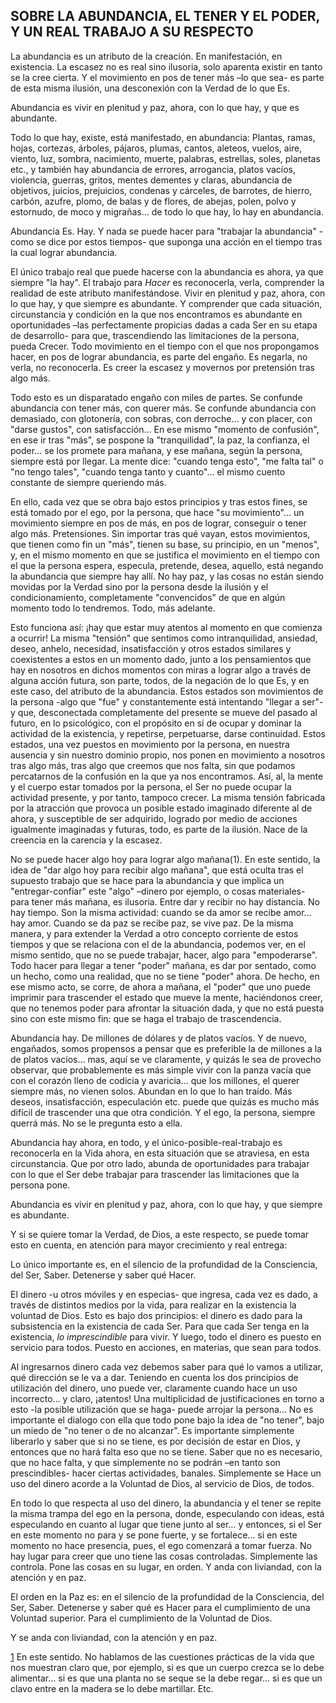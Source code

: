 ## SOBRE LA ABUNDANCIA, EL TENER Y EL PODER, Y UN REAL TRABAJO A SU RESPECTO

La abundancia es un atributo de la creación. En manifestación, en existencia.
La escasez no es real sino ilusoria, solo aparenta existir en tanto se la cree cierta. Y el movimiento en pos de tener más –lo que sea- es parte de esta misma ilusión, una desconexión con la Verdad de lo que Es.

Abundancia es vivir en plenitud y paz, ahora, con lo que hay, y que es abundante.

Todo lo que hay, existe, está manifestado, en abundancia: Plantas, ramas, hojas, cortezas, árboles, pájaros, plumas, cantos, aleteos, vuelos, aire, viento, luz, sombra, nacimiento, muerte, palabras, estrellas, soles, planetas etc., y también hay abundancia de errores, arrogancia, platos vacíos, violencia, guerras, gritos, mentes dementes y claras, abundancia de objetivos, juicios, prejuicios, condenas y cárceles, de barrotes, de hierro, carbón, azufre, plomo, de balas y de flores, de abejas, polen, polvo y estornudo, de moco y migrañas… de todo lo que hay, lo hay en abundancia.

Abundancia Es. Hay.
Y nada se puede hacer para "trabajar la abundancia" -como se dice por estos tiempos- que suponga una acción en el tiempo tras la cual lograr abundancia.

El único trabajo real que puede hacerse con la abundancia es ahora, ya que siempre "la hay".
El trabajo para _Hacer_ es reconocerla, verla, comprender la realidad de este atributo manifestándose.
Vivir en plenitud y paz, ahora, con lo que hay, y que siempre es abundante.
Y comprender que cada situación, circunstancia y condición en la que nos encontramos es abundante en oportunidades –las perfectamente propicias dadas a cada Ser en su etapa de desarrollo- para que, trascendiendo las limitaciones de la persona, pueda Crecer.
Todo movimiento en el tiempo con el que nos propongamos hacer, en pos de lograr abundancia, es parte del engaño. Es negarla, no verla, no reconocerla. Es creer la escasez y movernos por pretensión tras algo más.

Todo esto es un disparatado engaño con miles de partes.
Se confunde abundancia con tener más, con querer más.
Se confunde abundancia con demasiado, con glotonería, con sobras, con derroche… y con placer, con "darse gustos", con satisfacción... En ese mismo "momento de confusión", en ese ir tras "más", se pospone la "tranquilidad", la paz, la confianza, el poder… se los promete para mañana, y ese mañana, según la persona, siempre está por llegar. La mente dice: "cuando tenga esto", "me falta tal" o "no tengo tales", "cuando tenga tanto y cuanto"… el mismo cuento constante de siempre queriendo más.

En ello, cada vez que se obra bajo estos principios y tras estos fines, se está tomado por el ego, por la persona, que hace "su movimiento"… un movimiento siempre en pos de más, en pos de lograr, conseguir o tener algo más. Pretensiones. Sin importar tras qué vayan, estos movimientos, que tienen como fin un "más", tienen su base, su principio, en un "menos", y, en el mismo momento en que se justifica el movimiento en el tiempo con el que la persona espera, especula, pretende, desea, aquello, está negando la abundancia que siempre hay allí. No hay paz, y las cosas no están siendo movidas por la Verdad sino por la persona desde la ilusión y el condicionamiento, completamente "convencidos" de que en algún momento todo lo tendremos. Todo, más adelante.

Esto funciona así: ¡hay que estar muy atentos al momento en que comienza a ocurrir!
La misma "tensión" que sentimos como intranquilidad, ansiedad, deseo, anhelo, necesidad, insatisfacción y otros estados similares y coexistentes a estos en un momento dado, junto a los pensamientos que hay en nosotros en dichos momentos con miras a lograr algo a través de alguna acción futura, son parte, todos, de la negación de lo que Es, y en este caso, del atributo de la abundancia. Estos estados son movimientos de la persona -algo que "fue" y constantemente está intentando "llegar a ser"- y que, desconectada completamente del presente se mueve del pasado al futuro, en lo psicológico, con el propósito en sí de ocupar y dominar la actividad de la existencia, y repetirse, perpetuarse, darse continuidad.
Estos estados, una vez puestos en movimiento por la persona, en nuestra ausencia y sin nuestro dominio propio, nos ponen en movimiento a nosotros tras algo más, tras algo que creemos que nos falta, sin que podamos percatarnos de la confusión en la que ya nos encontramos. Así, al, la mente y el cuerpo estar tomados por la persona, el Ser no puede ocupar la actividad presente, y por tanto, tampoco crecer.
La misma tensión fabricada por la atracción que provoca un posible estado imaginado diferente al de ahora, y susceptible de ser adquirido, logrado por medio de acciones igualmente imaginadas y futuras, todo, es parte de la ilusión. Nace de la creencia en la carencia y la escasez.

No se puede hacer algo hoy para lograr algo mañana(1). En este sentido, la idea de "dar algo hoy para recibir algo mañana", que está oculta tras el supuesto trabajo que se hace para la abundancia y que implica un "entregar-confiar" este "algo" –dinero por ejemplo, o cosas materiales- para tener más mañana, es ilusoria.
Entre dar y recibir no hay distancia. No hay tiempo. Son la misma actividad: cuando se da amor se recibe amor… hay amor. Cuando se da paz se recibe paz, se vive paz.
De la misma manera, y para extender la Verdad a otro concepto corriente de estos tiempos y que se relaciona con el de la abundancia, podemos ver, en el mismo sentido, que no se puede trabajar, hacer, algo para "empoderarse". Todo hacer para llegar a tener "poder" mañana, es dar por sentado, como un hecho, como una realidad, que no se tiene "poder" ahora. De hecho, en ese mismo acto, se corre, de ahora a mañana, el "poder" que uno puede imprimir para trascender el estado que mueve la mente, haciéndonos creer, que no tenemos poder para afrontar la situación dada, y que no está puesta sino con este mismo fin: que se haga el trabajo de trascendencia.

Abundancia hay. De millones de dólares y de platos vacíos. Y de nuevo, engañados, somos propensos a pensar que es preferible la de millones a la de platos vacíos… mas, aquí se ve claramente, y quizás le sea de provecho observar, que probablemente es más simple vivir con la panza vacía que con el corazón lleno de codicia y avaricia… que los millones, el querer siempre más, no vienen solos. Abundan en lo que lo han traído. Más deseos, insatisfacción, especulación etc. puede que quizás es mucho más difícil de trascender una que otra condición. Y el ego, la persona, siempre querrá más. No se le pregunta esto a ella.

Abundancia hay ahora, en todo, y el único-posible-real-trabajo es reconocerla en la Vida ahora, en esta situación que se atraviesa, en esta circunstancia. Que por otro lado, abunda de oportunidades para trabajar con lo que el Ser debe trabajar para trascender las limitaciones que la persona pone.

Abundancia es vivir en plenitud y paz, ahora, con lo que hay, y que siempre es abundante.

Y si se quiere tomar la Verdad, de Dios, a este respecto, se puede tomar esto en cuenta, en atención para mayor crecimiento y real entrega:

Lo único importante es, en el silencio de la profundidad de la Consciencia, del Ser, Saber. Detenerse y saber qué Hacer.

El dinero -u otros móviles y en especias- que ingresa, cada vez es dado, a través de distintos medios por la vida, para realizar en la existencia la voluntad de Dios. Esto es bajo dos principios: el dinero es dado para la subsistencia en la existencia de cada Ser. Para que cada Ser tenga en la existencia, _lo imprescindible_ para vivir. Y luego, todo el dinero es puesto en servicio para todos. Puesto en acciones, en materias, que sean para todos.

Al ingresarnos dinero cada vez debemos saber para qué lo vamos a utilizar, qué dirección se le va a dar.
Teniendo en cuenta los dos principios de utilización del dinero, uno puede ver, claramente cuando hace un uso incorrecto… y claro, ¡atentos! Una multiplicidad de justificaciones en torno a esto -la posible utilización que se haga- puede arrojar la persona… No es importante el dialogo con ella que todo pone bajo la idea de "no tener", bajo un miedo de "no tener o de no alcanzar". Es importante simplemente liberarlo y saber que si no se tiene, es por decisión de estar en Dios, y entonces que no hará falta eso que no se tiene. Saber que no es necesario, que no hace falta, y que simplemente no se podrán –en tanto son prescindibles- hacer ciertas actividades, banales. Simplemente se Hace un uso del dinero acorde a la Voluntad de Dios, al servicio de Dios, de todos.

En todo lo que respecta al uso del dinero, la abundancia y el tener se repite la misma trampa del ego en la persona, donde, especulando con ideas, está especulando en cuanto al lugar que tiene junto al ser… y entonces, si el Ser en este momento no para y se pone fuerte, y se fortalece… si en este momento no hace presencia, pues, el ego comenzará a tomar fuerza. No hay lugar para creer que uno tiene las cosas controladas. Simplemente las controla. Pone las cosas en su lugar, en orden. Y anda con liviandad, con la atención y en paz.

El orden en la Paz es: en el silencio de la profundidad de la Consciencia, del Ser, Saber. Detenerse y saber qué es Hacer para el cumplimiento de una Voluntad superior. Para el cumplimiento de la Voluntad de Dios.

Y se anda con liviandad, con la atención y en paz.

[1](#sdfootnote1anc) En este sentido. No hablamos de las cuestiones prácticas de la vida que nos muestran claro que, por ejemplo, si es que un cuerpo crezca se lo debe alimentar… si es que una planta no se seque se la debe regar… si es que un clavo entre en la madera se lo debe martillar. Etc.